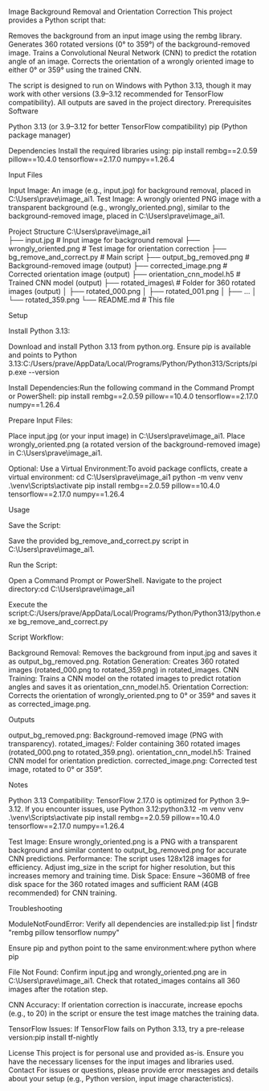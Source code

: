 Image Background Removal and Orientation Correction
This project provides a Python script that:

Removes the background from an input image using the rembg library.
Generates 360 rotated versions (0° to 359°) of the background-removed image.
Trains a Convolutional Neural Network (CNN) to predict the rotation angle of an image.
Corrects the orientation of a wrongly oriented image to either 0° or 359° using the trained CNN.

The script is designed to run on Windows with Python 3.13, though it may work with other versions (3.9–3.12 recommended for TensorFlow compatibility). All outputs are saved in the project directory.
Prerequisites
Software

Python 3.13 (or 3.9–3.12 for better TensorFlow compatibility)
pip (Python package manager)

Dependencies
Install the required libraries using:
pip install rembg==2.0.59 pillow==10.4.0 tensorflow==2.17.0 numpy==1.26.4

Input Files

Input Image: An image (e.g., input.jpg) for background removal, placed in C:\Users\prave\image_ai1.
Test Image: A wrongly oriented PNG image with a transparent background (e.g., wrongly_oriented.png), similar to the background-removed image, placed in C:\Users\prave\image_ai1.

Project Structure
C:\Users\prave\image_ai1\
├── input.jpg                   # Input image for background removal
├── wrongly_oriented.png        # Test image for orientation correction
├── bg_remove_and_correct.py    # Main script
├── output_bg_removed.png       # Background-removed image (output)
├── corrected_image.png         # Corrected orientation image (output)
├── orientation_cnn_model.h5    # Trained CNN model (output)
├── rotated_images\             # Folder for 360 rotated images (output)
│   ├── rotated_000.png
│   ├── rotated_001.png
│   ├── ...
│   └── rotated_359.png
└── README.md                   # This file

Setup

Install Python 3.13:

Download and install Python 3.13 from python.org.
Ensure pip is available and points to Python 3.13:C:/Users/prave/AppData/Local/Programs/Python/Python313/Scripts/pip.exe --version




Install Dependencies:Run the following command in the Command Prompt or PowerShell:
pip install rembg==2.0.59 pillow==10.4.0 tensorflow==2.17.0 numpy==1.26.4


Prepare Input Files:

Place input.jpg (or your input image) in C:\Users\prave\image_ai1.
Place wrongly_oriented.png (a rotated version of the background-removed image) in C:\Users\prave\image_ai1.


Optional: Use a Virtual Environment:To avoid package conflicts, create a virtual environment:
cd C:\Users\prave\image_ai1
python -m venv venv
.\venv\Scripts\activate
pip install rembg==2.0.59 pillow==10.4.0 tensorflow==2.17.0 numpy==1.26.4



Usage

Save the Script:

Save the provided bg_remove_and_correct.py script in C:\Users\prave\image_ai1.


Run the Script:

Open a Command Prompt or PowerShell.
Navigate to the project directory:cd C:\Users\prave\image_ai1


Execute the script:C:/Users/prave/AppData/Local/Programs/Python/Python313/python.exe bg_remove_and_correct.py




Script Workflow:

Background Removal: Removes the background from input.jpg and saves it as output_bg_removed.png.
Rotation Generation: Creates 360 rotated images (rotated_000.png to rotated_359.png) in rotated_images.
CNN Training: Trains a CNN model on the rotated images to predict rotation angles and saves it as orientation_cnn_model.h5.
Orientation Correction: Corrects the orientation of wrongly_oriented.png to 0° or 359° and saves it as corrected_image.png.



Outputs

output_bg_removed.png: Background-removed image (PNG with transparency).
rotated_images/: Folder containing 360 rotated images (rotated_000.png to rotated_359.png).
orientation_cnn_model.h5: Trained CNN model for orientation prediction.
corrected_image.png: Corrected test image, rotated to 0° or 359°.

Notes

Python 3.13 Compatibility: TensorFlow 2.17.0 is optimized for Python 3.9–3.12. If you encounter issues, use Python 3.12:python3.12 -m venv venv
.\venv\Scripts\activate
pip install rembg==2.0.59 pillow==10.4.0 tensorflow==2.17.0 numpy==1.26.4


Test Image: Ensure wrongly_oriented.png is a PNG with a transparent background and similar content to output_bg_removed.png for accurate CNN predictions.
Performance: The script uses 128x128 images for efficiency. Adjust img_size in the script for higher resolution, but this increases memory and training time.
Disk Space: Ensure ~360MB of free disk space for the 360 rotated images and sufficient RAM (4GB recommended) for CNN training.

Troubleshooting

ModuleNotFoundError:
Verify all dependencies are installed:pip list | findstr "rembg pillow tensorflow numpy"


Ensure pip and python point to the same environment:where python
where pip




File Not Found:
Confirm input.jpg and wrongly_oriented.png are in C:\Users\prave\image_ai1.
Check that rotated_images contains all 360 images after the rotation step.


CNN Accuracy:
If orientation correction is inaccurate, increase epochs (e.g., to 20) in the script or ensure the test image matches the training data.


TensorFlow Issues:
If TensorFlow fails on Python 3.13, try a pre-release version:pip install tf-nightly





License
This project is for personal use and provided as-is. Ensure you have the necessary licenses for the input images and libraries used.
Contact
For issues or questions, please provide error messages and details about your setup (e.g., Python version, input image characteristics).